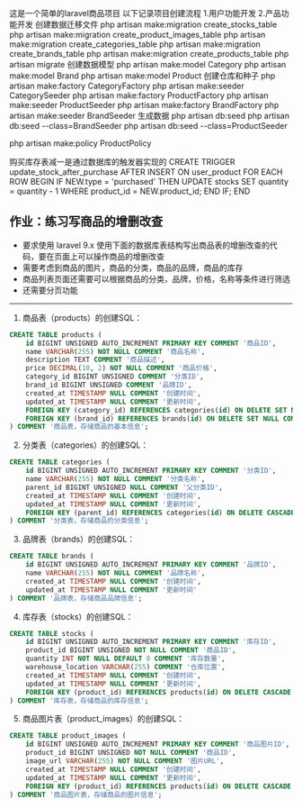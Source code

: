 这是一个简单的laravel商品项目
以下记录项目创建流程
1.用户功能开发
2.产品功能开发
创建数据迁移文件
php artisan make:migration create_stocks_table
php artisan make:migration create_product_images_table
php artisan make:migration create_categories_table
php artisan make:migration create_brands_table
php artisan make:migration create_products_table
php artisan migrate
创建数据模型
php artisan make:model Category
php artisan make:model Brand
php artisan make:model Product
创建仓库和种子
php artisan make:factory CategoryFactory
php artisan make:seeder CategorySeeder
php artisan make:factory ProductFactory
php artisan make:seeder ProductSeeder
php artisan make:factory BrandFactory
php artisan make:seeder BrandSeeder
生成数据
php artisan db:seed
php artisan db:seed --class=BrandSeeder
php artisan db:seed --class=ProductSeeder

php artisan make:policy ProductPolicy

购买库存表减一是通过数据库的触发器实现的
CREATE TRIGGER update_stock_after_purchase
AFTER INSERT ON user_product
FOR EACH ROW
BEGIN
IF NEW.type = 'purchased' THEN
UPDATE stocks
SET quantity = quantity - 1
WHERE product_id = NEW.product_id;
END IF;
END


## 作业：练习写商品的增删改查

- 要求使用 laravel 9.x 使用下面的数据库表结构写出商品表的增删改查的代码，要在页面上可以操作商品的增删改查
- 需要考虑到商品的图片，商品的分类，商品的品牌，商品的库存
- 商品列表页面还需要可以根据商品的分类，品牌，价格，名称等条件进行筛选
- 还需要分页功能

---

1. 商品表（products）的创建SQL：
```sql
CREATE TABLE products (
    id BIGINT UNSIGNED AUTO_INCREMENT PRIMARY KEY COMMENT '商品ID',
    name VARCHAR(255) NOT NULL COMMENT '商品名称',
    description TEXT COMMENT '商品描述',
    price DECIMAL(10, 2) NOT NULL COMMENT '商品价格',
    category_id BIGINT UNSIGNED COMMENT '分类ID',
    brand_id BIGINT UNSIGNED COMMENT '品牌ID',
    created_at TIMESTAMP NULL COMMENT '创建时间',
    updated_at TIMESTAMP NULL COMMENT '更新时间',
    FOREIGN KEY (category_id) REFERENCES categories(id) ON DELETE SET NULL COMMENT '外键，关联分类表',
    FOREIGN KEY (brand_id) REFERENCES brands(id) ON DELETE SET NULL COMMENT '外键，关联品牌表'
) COMMENT '商品表，存储商品的基本信息';
```

2. 分类表（categories）的创建SQL：
```sql
CREATE TABLE categories (
    id BIGINT UNSIGNED AUTO_INCREMENT PRIMARY KEY COMMENT '分类ID',
    name VARCHAR(255) NOT NULL COMMENT '分类名称',
    parent_id BIGINT UNSIGNED NULL COMMENT '父分类ID',
    created_at TIMESTAMP NULL COMMENT '创建时间',
    updated_at TIMESTAMP NULL COMMENT '更新时间',
    FOREIGN KEY (parent_id) REFERENCES categories(id) ON DELETE CASCADE COMMENT '父分类外键，关联自身'
) COMMENT '分类表，存储商品的分类信息';
```

3. 品牌表（brands）的创建SQL：
```sql
CREATE TABLE brands (
    id BIGINT UNSIGNED AUTO_INCREMENT PRIMARY KEY COMMENT '品牌ID',
    name VARCHAR(255) NOT NULL COMMENT '品牌名称',
    created_at TIMESTAMP NULL COMMENT '创建时间',
    updated_at TIMESTAMP NULL COMMENT '更新时间'
) COMMENT '品牌表，存储商品品牌信息';
```

4. 库存表（stocks）的创建SQL：
```sql
CREATE TABLE stocks (
    id BIGINT UNSIGNED AUTO_INCREMENT PRIMARY KEY COMMENT '库存ID',
    product_id BIGINT UNSIGNED NOT NULL COMMENT '商品ID',
    quantity INT NOT NULL DEFAULT 0 COMMENT '库存数量',
    warehouse_location VARCHAR(255) COMMENT '仓库位置',
    created_at TIMESTAMP NULL COMMENT '创建时间',
    updated_at TIMESTAMP NULL COMMENT '更新时间',
    FOREIGN KEY (product_id) REFERENCES products(id) ON DELETE CASCADE COMMENT '外键，关联商品表'
) COMMENT '库存表，存储商品的库存信息';
```

5. 商品图片表（product_images）的创建SQL：
```sql
CREATE TABLE product_images (
    id BIGINT UNSIGNED AUTO_INCREMENT PRIMARY KEY COMMENT '商品图片ID',
    product_id BIGINT UNSIGNED NOT NULL COMMENT '商品ID',
    image_url VARCHAR(255) NOT NULL COMMENT '图片URL',
    created_at TIMESTAMP NULL COMMENT '创建时间',
    updated_at TIMESTAMP NULL COMMENT '更新时间',
    FOREIGN KEY (product_id) REFERENCES products(id) ON DELETE CASCADE COMMENT '外键，关联商品表'
) COMMENT '商品图片表，存储商品的图片信息';
```
